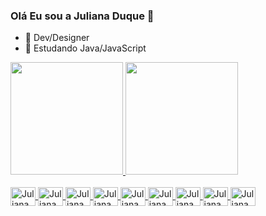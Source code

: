 ### Olá Eu sou a Juliana Duque 👋


- 🔭 Dev/Designer
- 🌱 Estudando Java/JavaScript

<div>
  <a href="https:/github.com/julianadduque">
  <img height="180cm" src="https://github-readme-stats.vercel.app/api?username=julianadduque&show_icons=true&theme=dracula&inclube_all_commits=true&count_private=true"/>
  <img height="180cm" src="https://github-readme-stats.vercel.app/api/top-langs/?username=julianadduque&layout=compact&langs_count=16&theme=dracula"/>
 </div>
 <div style="display: inline_block"><br>
   <img align="center" alt="Juliana.Js" height="30" width="40" 
            src="https://cdn.jsdelivr.net/gh/devicons/devicon/icons/javascript/javascript-original.svg" />
   <img align="center" alt="Juliana.Js" height="30" width="40" 
            src="https://cdn.jsdelivr.net/gh/devicons/devicon/icons/react/react-original.svg" />
   <img align="center" alt="Juliana.Js" height="30" width="40" 
            src="https://cdn.jsdelivr.net/gh/devicons/devicon/icons/css3/css3-original.svg" />
   <img align="center" alt="Juliana.Js" height="30" width="40" 
            src="https://cdn.jsdelivr.net/gh/devicons/devicon/icons/html5/html5-original.svg" />
   <img align="center" alt="Juliana.Js" height="30" width="40" 
           src="https://cdn.jsdelivr.net/gh/devicons/devicon/icons/python/python-original.svg" />
   <img align="center" alt="Juliana.Js" height="30" width="40" 
          src="https://cdn.jsdelivr.net/gh/devicons/devicon/icons/java/java-original.svg" />
   <img align="center" alt="Juliana.Js" height="30" width="40" 
          src="https://cdn.jsdelivr.net/gh/devicons/devicon/icons/photoshop/photoshop-plain.svg" />
   <img align="center" alt="Juliana.Js" height="30" width="40" 
           src="https://cdn.jsdelivr.net/gh/devicons/devicon/icons/illustrator/illustrator-plain.svg" />
   <img align="center" alt="Juliana.Js" height="30" width="40" 
          src="https://cdn.jsdelivr.net/gh/devicons/devicon/icons/xd/xd-plain.svg" />
 
   
   
   
          
         
           
          
          
          
          
        
          
            
          
          
          
            
                 
          
   
  
